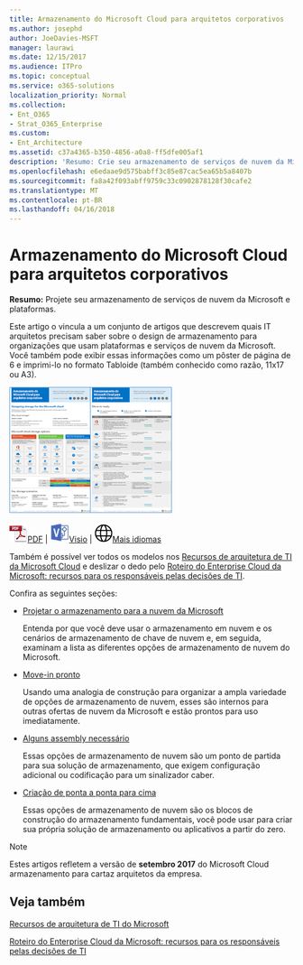 ```yaml
---
title: Armazenamento do Microsoft Cloud para arquitetos corporativos
ms.author: josephd
author: JoeDavies-MSFT
manager: laurawi
ms.date: 12/15/2017
ms.audience: ITPro
ms.topic: conceptual
ms.service: o365-solutions
localization_priority: Normal
ms.collection:
- Ent_O365
- Strat_O365_Enterprise
ms.custom:
- Ent_Architecture
ms.assetid: c37a4365-b350-4856-a0a8-ff5dfe005af1
description: 'Resumo: Crie seu armazenamento de serviços de nuvem da Microsoft e plataformas.'
ms.openlocfilehash: e6edaae9d575babff3c85e87cac5ea65b5a8407b
ms.sourcegitcommit: fa8a42f093abff9759c33c0902878128f30cafe2
ms.translationtype: MT
ms.contentlocale: pt-BR
ms.lasthandoff: 04/16/2018
---
```

# <a name="microsoft-cloud-storage-for-enterprise-architects"></a>Armazenamento do Microsoft Cloud para arquitetos corporativos

 **Resumo:** Projete seu armazenamento de serviços de nuvem da Microsoft e plataformas.
  
Este artigo o vincula a um conjunto de artigos que descrevem quais IT arquitetos precisam saber sobre o design de armazenamento para organizações que usam plataformas e serviços de nuvem da Microsoft. Você também pode exibir essas informações como um pôster de página de 6 e imprimi-lo no formato Tabloide (também conhecido como razão, 11x17 ou A3).
  
[![Imagem de Thumb para o modelo de armazenamento em nuvem Microsoft](images/0d4e2eb9-1109-4b3b-bf9e-2f3eff2e2cc4.png)  
](https://www.microsoft.com/download/details.aspx?id=49552)
  
![Arquivo PDF](images/ITPro_Other_PDFicon.png)[PDF](https://go.microsoft.com/fwlink/p/?linkid=842079) | ![Arquivo do Visio](images/ITPro_Other_VisioIcon.jpg)[Visio](https://go.microsoft.com/fwlink/p/?linkid=842080) | ![Ver uma página com as versões em outros idiomas](images/e16c992d-b0f8-48ae-bf44-db7a9fcaab9e.png)[Mais idiomas](https://www.microsoft.com/download/details.aspx?id=49552)
  
Também é possível ver todos os modelos nos [Recursos de arquitetura de TI da Microsoft Cloud](microsoft-cloud-it-architecture-resources.md) e deslizar o dedo pelo [Roteiro do Enterprise Cloud da Microsoft: recursos para os responsáveis pelas decisões de TI](https://aka.ms/cloudarchitecture).
  
Confira as seguintes seções:
  
- [Projetar o armazenamento para a nuvem da Microsoft](designing-storage-for-the-microsoft-cloud.md)
    
    Entenda por que você deve usar o armazenamento em nuvem e os cenários de armazenamento de chave de nuvem e, em seguida, examinam a lista as diferentes opções de armazenamento de nuvem do Microsoft.
    
- [Move-in pronto](move-in-ready.md)
    
    Usando uma analogia de construção para organizar a ampla variedade de opções de armazenamento de nuvem, esses são internos para outras ofertas de nuvem da Microsoft e estão prontos para uso imediatamente.
    
- [Alguns assembly necessário](some-assembly-required.md)
    
    Essas opções de armazenamento de nuvem são um ponto de partida para sua solução de armazenamento, que exigem configuração adicional ou codificação para um sinalizador caber.
    
- [Criação de ponta a ponta para cima](build-from-the-ground-up.md)
    
    Essas opções de armazenamento de nuvem são os blocos de construção do armazenamento fundamentais, você pode usar para criar sua própria solução de armazenamento ou aplicativos a partir do zero.
    
> [!NOTE]
> Estes artigos refletem a versão de **setembro 2017** do Microsoft Cloud armazenamento para cartaz arquitetos da empresa.
  
## <a name="see-also"></a>Veja também

[Recursos de arquitetura de TI do Microsoft](microsoft-cloud-it-architecture-resources.md)

[Roteiro do Enterprise Cloud da Microsoft: recursos para os responsáveis pelas decisões de TI](https://sway.com/FJ2xsyWtkJc2taRD)



